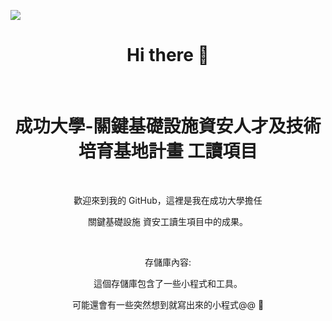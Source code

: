 
<p align="left"> <img src="https://komarev.com/ghpvc/?username=CIIS-repo&color=grey&style=flat" /> </p>
<h1 align="center">Hi there 👋</h1>
  
<br/>

<h1 align="center"> 成功大學-關鍵基礎設施資安人才及技術培育基地計畫 工讀項目 </h1>
<br/>
<p align="center">歡迎來到我的 GitHub，這裡是我在成功大學擔任</p>
<p align="center">關鍵基礎設施 資安工讀生項目中的成果。</p>

<br/>
<p align="center">存儲庫內容: </p>
<p align="center">這個存儲庫包含了一些小程式和工具。 </p>
<p align="center">可能還會有一些突然想到就寫出來的小程式@@ 🫡</p>

